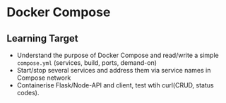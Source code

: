 # Docker Compose

## Learning Target

* Understand the purpose of Docker Compose and read/write a simple `compose.yml` (services, build, ports, demand-on)
* Start/stop several services and address them via service names in Compose network
* Containerise Flask/Node-API and client, test wtih curl(CRUD, status codes).

###
